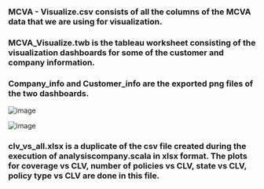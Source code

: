 ### MCVA - Visualize.csv consists of all the columns of the MCVA data that we are using for visualization.

### MCVA_Visualize.twb is the tableau worksheet consisting of the visualization dashboards for some of the customer and company information.

### Company_info and Customer_info are the exported png files of the two dashboards. 

![image](https://user-images.githubusercontent.com/59824729/117965155-1108cb80-b340-11eb-81ef-2214af4a054d.png)

![image](https://user-images.githubusercontent.com/59824729/117965077-fd5d6500-b33f-11eb-8982-d12d596c6fa5.png)

### clv_vs_all.xlsx is a duplicate of the csv file created during the execution of analysiscompany.scala in xlsx format. The plots for coverage vs CLV, number of policies vs CLV, state vs CLV, policy type vs CLV are done in this file.

